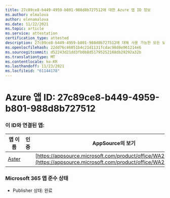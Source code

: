 ```yaml
---
title: 27c89ce8-b449-4959-b801-988d8b727512에 대한 Azure 앱 ID 정보
ms.author: elmalova
author: elenamalova
ms.date: 11/22/2021
ms.topic: article
ms.service: attestation
certification_type: attested
description: 27c89ce8-b449-4959-b801-988d8b727512에 대해 사용 가능한 모든 보안 및 규정 준수 정보입니다.
ms.openlocfilehash: 22dd76c46051b4c21d1131fcdac98d8e961214e6
ms.sourcegitcommit: d52243d21dd3fb0b8d51795252188db29292a32b
ms.translationtype: MT
ms.contentlocale: ko-KR
ms.lasthandoff: 11/23/2021
ms.locfileid: "61144178"
---
```

# <a name="azure-app-id-27c89ce8-b449-4959-b801-988d8b727512"></a>Azure 앱 ID: 27c89ce8-b449-4959-b801-988d8b727512


### <a name="apps-associated-with-this-id"></a>이 ID와 연결된 앱:
| **앱 이름** | **인증** | **AppSource의 보기** |
|--------------|---------------|-----------------------|
| [Aster](https://docs.microsoft.com/microsoft-365-app-certification/forward/WA200002379) |  | [https://appsource.microsoft.com/product/office/WA200002379](https://appsource.microsoft.com/product/office/WA200002379) |

### <a name="microsoft-365-app-compliance-status"></a>Microsoft 365 앱 준수 상태
- Publisher 상태: 완료
